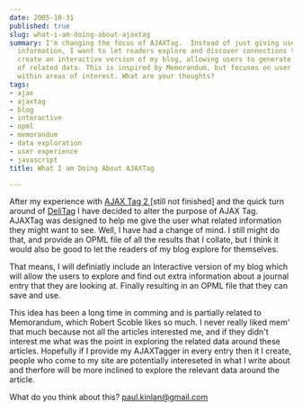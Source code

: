 ```yaml
---
date: 2005-10-31
published: true
slug: what-i-am-doing-about-ajaxtag
summary: I'm changing the focus of AJAXTag.  Instead of just giving users related
  information, I want to let readers explore and discover connections themselves.  I'll
  create an interactive version of my blog, allowing users to generate an OPML file
  of related data. This is inspired by Memorandum, but focuses on user exploration
  within areas of interest. What are your thoughts?
tags:
- ajax
- ajaxtag
- blog
- interactive
- opml
- memorandum
- data exploration
- user experience
- javascript
title: What I am Doing About AJAXTag

---
```

After my experience with <a href="http://www.kinlan.co.uk/AjaxExperiments/AjaxTag2">AJAX Tag 2 </a>[still not finished] and the quick turn around of <a href="http://www.kinlan.co.uk/AjaxExperiments/DeliTag">DeliTag</a> I have decided to alter the purpose of AJAX Tag.  AJAXTag was designed to help me give the user what related information they might want to see.  Well, I have had a change of mind.  I still might do that, and provide an OPML file of all the results that I collate, but I think it would also be good to let the readers of my blog explore for themselves.  <p />That means, I will definiatly include an Interactive version of my blog which will allow the users to explore and find out extra information about a journal entry that they are looking at.  Finally resulting in an OPML file that they can save and use.<p />This idea has been a long time in comming and is partially related to Memorandum, which Robert Scoble likes so much.  I never really liked mem' that much because not all the articles interested me, and if they didn't interest me what was the point in exploring the related data around these articles.  Hopefully if I provide my AJAXTagger in every entry then it I create, people who come to my site are potentially intereseted in what I write about and therfore will be more inclined to explore the relevant data around the article.<p />What do you think about this?  <a href="mailto:%20paul.kinlan@gmail.com">paul.kinlan@gmail.com</a><p />

